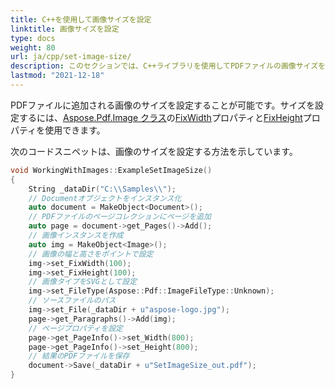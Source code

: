 ```yaml
---
title: C++を使用して画像サイズを設定
linktitle: 画像サイズを設定
type: docs
weight: 80
url: ja/cpp/set-image-size/
description: このセクションでは、C++ライブラリを使用してPDFファイルの画像サイズを設定する方法について説明します。
lastmod: "2021-12-18"
---
```


PDFファイルに追加される画像のサイズを設定することが可能です。サイズを設定するには、[Aspose.Pdf.Image クラス](https://reference.aspose.com/pdf/cpp/class/aspose.pdf.image)の[FixWidth](https://reference.aspose.com/pdf/cpp/class/aspose.pdf.image#a08f2f92b184632385eab19fb96c6d40e)プロパティと[FixHeight](https://reference.aspose.com/pdf/cpp/class/aspose.pdf.image#aed67b52e058b97df6931c214d7092dfa)プロパティを使用できます。

次のコードスニペットは、画像のサイズを設定する方法を示しています。

```cpp
void WorkingWithImages::ExampleSetImageSize()
{
    String _dataDir("C:\\Samples\\");
    // Documentオブジェクトをインスタンス化
    auto document = MakeObject<Document>();
    // PDFファイルのページコレクションにページを追加
    auto page = document->get_Pages()->Add();
    // 画像インスタンスを作成
    auto img = MakeObject<Image>();
    // 画像の幅と高さをポイントで設定
    img->set_FixWidth(100);
    img->set_FixHeight(100);
    // 画像タイプをSVGとして設定
    img->set_FileType(Aspose::Pdf::ImageFileType::Unknown);
    // ソースファイルのパス
    img->set_File(_dataDir + u"aspose-logo.jpg");
    page->get_Paragraphs()->Add(img);
    // ページプロパティを設定
    page->get_PageInfo()->set_Width(800);
    page->get_PageInfo()->set_Height(800);
    // 結果のPDFファイルを保存
    document->Save(_dataDir + u"SetImageSize_out.pdf");
}
```